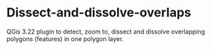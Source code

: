 # Dissect-and-dissolve-overlaps
QGis 3.22 plugin to detect, zoom to, dissect and dissolve overlapping polygons (features) in one polygon layer.
